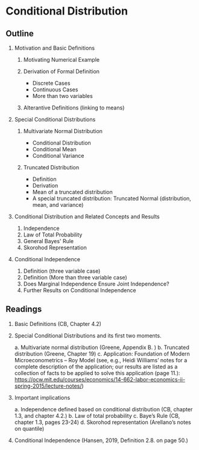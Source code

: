 # Conditional Distribution

## Outline

1. Motivation and Basic Definitions 

    1. Motivating Numerical Example
    2. Derivation of Formal Definition
        
        - Discrete Cases
        - Continuous Cases
        - More than two variables
    
    3. Alterantive Definitions (linking to means)
    
2. Special Conditional Distributions

    1. Multivariate Normal Distribution
        
        - Conditional Distribution
        - Conditional Mean
        - Conditional Variance
        
    2. Truncated Distribution
    
        - Definition
        - Derivation 
        - Mean of a truncated distribution
        - A special truncated distribution: Truncated Normal (distribution, mean, and variance)
        
3. Conditional Distribution and Related Concepts and Results

    1. Independence
    2. Law of Total Probability
    3. General Bayes' Rule
    4. Skorohod Representation
    
4. Conditional Independence

    1. Definition (three variable case)
    2. Definition (More than three variable case)
    3. Does Marginal Independence Ensure Joint Independence? 
    4. Further Results on Conditional Independence
    
    
## Readings

1.	Basic Definitions (CB, Chapter 4.2)

2.	Special Conditional Distributions and its first two moments.

    a.	Multivariate normal distribution (Greene, Appendix B. )
    b.	Truncated distribution (Greene, Chapter 19)
    c.	Application: Foundation of Modern Microeconometrics – Roy Model (see, e.g., Heidi Williams’ notes for a complete description of the application; our results are listed as a collection of facts to be applied to solve this application (page 11.): https://ocw.mit.edu/courses/economics/14-662-labor-economics-ii-spring-2015/lecture-notes/)

3.	Important implications

    a.	Independence defined based on conditional distribution (CB, chapter 1.3, and chapter 4.2.)
    b.	Law of total probability
    c.	Baye’s Rule (CB, chapter 1.3, pages 23-24)
    d.	Skorohod representation (Arellano’s notes on quantile)

4.	Conditional Independence (Hansen, 2019, Definition 2.8. on page 50.)
